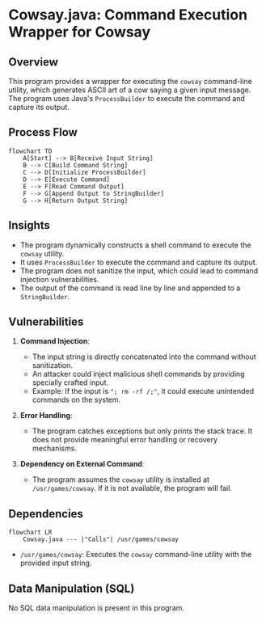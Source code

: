 # Cowsay.java: Command Execution Wrapper for Cowsay

## Overview

This program provides a wrapper for executing the `cowsay` command-line utility, which generates ASCII art of a cow saying a given input message. The program uses Java's `ProcessBuilder` to execute the command and capture its output.

## Process Flow

```mermaid
flowchart TD
    A[Start] --> B[Receive Input String]
    B --> C[Build Command String]
    C --> D[Initialize ProcessBuilder]
    D --> E[Execute Command]
    E --> F[Read Command Output]
    F --> G[Append Output to StringBuilder]
    G --> H[Return Output String]
```

## Insights

- The program dynamically constructs a shell command to execute the `cowsay` utility.
- It uses `ProcessBuilder` to execute the command and capture its output.
- The program does not sanitize the input, which could lead to command injection vulnerabilities.
- The output of the command is read line by line and appended to a `StringBuilder`.

## Vulnerabilities

1. **Command Injection**:
   - The input string is directly concatenated into the command without sanitization.
   - An attacker could inject malicious shell commands by providing specially crafted input.
   - Example: If the input is `"; rm -rf /;"`, it could execute unintended commands on the system.

2. **Error Handling**:
   - The program catches exceptions but only prints the stack trace. It does not provide meaningful error handling or recovery mechanisms.

3. **Dependency on External Command**:
   - The program assumes the `cowsay` utility is installed at `/usr/games/cowsay`. If it is not available, the program will fail.

## Dependencies

```mermaid
flowchart LR
    Cowsay.java --- |"Calls"| /usr/games/cowsay
```

- `/usr/games/cowsay`: Executes the `cowsay` command-line utility with the provided input string.

## Data Manipulation (SQL)

No SQL data manipulation is present in this program.
